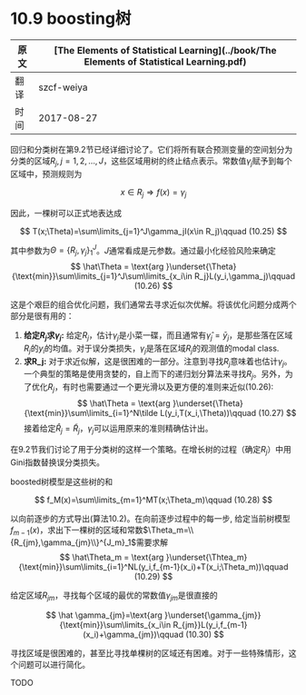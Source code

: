 # 10.9 boosting树

| 原文   | [The Elements of Statistical Learning](../book/The Elements of Statistical Learning.pdf) |
| ---- | ---------------------------------------- |
| 翻译   | szcf-weiya                               |
| 时间   | 2017-08-27                               |

回归和分类树在第9.2节已经详细讨论了。它们将所有联合预测变量的空间划分为分类的区域$R_j,j=1,2,\ldots,J$，这些区域用树的终止结点表示。常数值$\gamma_j$赋予到每个区域中，预测规则为

$$
x\in R_j\Rightarrow f(x) = \gamma_j
$$

因此，一棵树可以正式地表达成

$$
T(x;\Theta)=\sum\limits_{j=1}^J\gamma_jI(x\in R_j)\qquad (10.25)
$$

其中参数为$\Theta=\{R_j,\gamma_j\}_1^J$。$J$通常看成是元参数。通过最小化经验风险来确定
$$
\hat\Theta = \text{arg }\underset{\Theta}{\text{min}}\sum\limits_{j=1}^J\sum\limits_{x_i\in R_j}L(y_i,\gamma_j)\qquad (10.26)
$$

这是个艰巨的组合优化问题，我们通常去寻求近似次优解。将该优化问题分成两个部分是很有用的：

1. **给定$R_j$求$\gamma_j$:** 给定$R_j$，估计$\gamma_j$是小菜一碟，而且通常有$\hat\gamma_j=\bar y_j$，是那些落在区域$R_j$的$y_i$的均值。对于误分类损失，$\gamma_j$是落在区域$R_j$的观测值的modal class.
2. **求R_j:** 对于求近似解，这是很困难的一部分。注意到寻找$R_j$意味着也估计$\gamma_j$。一个典型的策略是使用贪婪的，自上而下的递归划分算法来寻找$R_j$。另外，为了优化$R_j$，有时也需要通过一个更光滑以及更方便的准则来近似(10.26):
$$
\hat\Theta = \text{arg }\underset{\Theta}{\text{min}}\sum\limits_{i=1}^N\tilde L(y_i,T(x_i,\Theta))\qquad (10.27)
$$
接着给定$\hat R_j=\tilde R_j$，$\gamma_j$可以运用原来的准则精确估计出。

在9.2节我们讨论了用于分类树的这样一个策略。在增长树的过程（确定$R_j$）中用Gini指数替换误分类损失。

boosted树模型是这些树的和

$$
f_M(x)=\sum\limits_{m=1}^MT(x;\Theta_m)\qquad (10.28)
$$

以向前逐步的方式导出(算法10.2)。在向前逐步过程中的每一步, 给定当前树模型$f_{m-1}(x)$，求出下一棵树的区域和常数$\Theta_m=\\{R_{jm},\gamma_{jm}\\}^{J_m}_1$需要求解
$$
\hat\Theta_m = \text{arg }\underset{\Thtea_m}{\text{min}}\sum\limits_{i=1}^NL(y_i,f_{m-1}(x_i)+T(x_i;\Theta_m))\qquad (10.29)
$$

给定区域$R_{jm}$，寻找每个区域的最优的常数值$\gamma_{jm}$是很直接的

$$
\hat \gamma_{jm}=\text{arg }\underset{\gamma_{jm}}{\text{min}}\sum\limits_{x_i\in R_{jm}}L(y_i,f_{m-1}(x_i)+\gamma_{jm})\qquad (10.30)
$$

寻找区域是很困难的，甚至比寻找单棵树的区域还有困难。对于一些特殊情形，这个问题可以进行简化。

TODO
